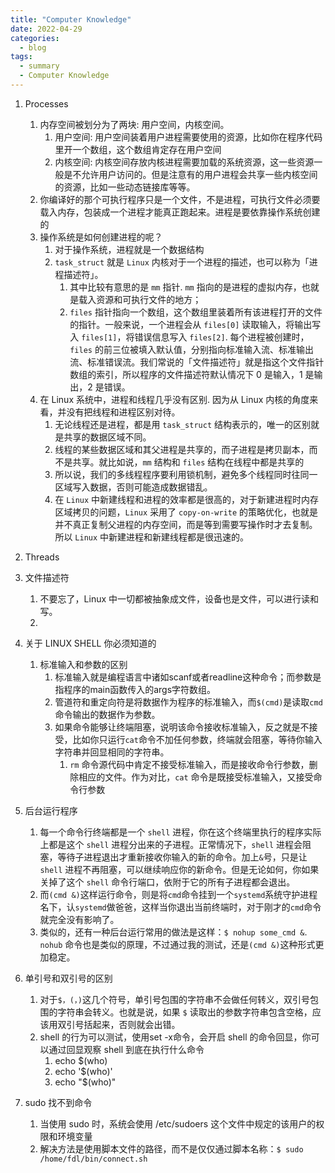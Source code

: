 ```yaml
---
title: "Computer Knowledge"
date: 2022-04-29
categories:
  - blog
tags:
  - summary
  - Computer Knowledge
---
```


1. Processes
    1. 内存空间被划分为了两块: 用户空间，内核空间。
        1. 用户空间: 用户空间装着用户进程需要使用的资源，比如你在程序代码里开一个数组，这个数组肯定存在用户空间
        2. 内核空间: 内核空间存放内核进程需要加载的系统资源，这一些资源一般是不允许用户访问的。但是注意有的用户进程会共享一些内核空间的资源，比如一些动态链接库等等。
    2. 你编译好的那个可执行程序只是一个文件，不是进程，可执行文件必须要载入内存，包装成一个进程才能真正跑起来。进程是要依靠操作系统创建的
    3. 操作系统是如何创建进程的呢？
        1. 对于操作系统，进程就是一个数据结构
        2. `task_struct` 就是 `Linux` 内核对于一个进程的描述，也可以称为「进程描述符」。
            1. 其中比较有意思的是 `mm` 指针. `mm` 指向的是进程的虚拟内存，也就是载入资源和可执行文件的地方；
            2. `files` 指针指向一个数组，这个数组里装着所有该进程打开的文件的指针。一般来说，一个进程会从 `files[0]` 读取输入，将输出写入 `files[1]`，将错误信息写入 `files[2]`. 每个进程被创建时，`files` 的前三位被填入默认值，分别指向标准输入流、标准输出流、标准错误流。我们常说的「文件描述符」就是指这个文件指针数组的索引，所以程序的文件描述符默认情况下 0 是输入，1 是输出，2 是错误。
    4. 在 Linux 系统中，进程和线程几乎没有区别. 因为从 Linux 内核的角度来看，并没有把线程和进程区别对待。
        1. 无论线程还是进程，都是用 `task_struct` 结构表示的，唯一的区别就是共享的数据区域不同。
        2. 线程的某些数据区域和其父进程是共享的，而子进程是拷贝副本，而不是共享。就比如说，`mm` 结构和 `files` 结构在线程中都是共享的
        3. 所以说，我们的多线程程序要利用锁机制，避免多个线程同时往同一区域写入数据，否则可能造成数据错乱。
        4. 在 `Linux` 中新建线程和进程的效率都是很高的，对于新建进程时内存区域拷贝的问题，`Linux` 采用了 `copy-on-write` 的策略优化，也就是并不真正复制父进程的内存空间，而是等到需要写操作时才去复制。所以 `Linux` 中新建进程和新建线程都是很迅速的。


2. Threads

3. 文件描述符
    1. 不要忘了，Linux 中一切都被抽象成文件，设备也是文件，可以进行读和写。
    2. 
[LINUX 的进程/线程/文件描述符是什么]: https://labuladong.github.io/algo/5/34/


4. 关于 LINUX SHELL 你必须知道的
    1. 标准输入和参数的区别
        1. 标准输入就是编程语言中诸如scanf或者readline这种命令；而参数是指程序的main函数传入的args字符数组。
        2. 管道符和重定向符是将数据作为程序的标准输入，而`$(cmd)`是读取`cmd`命令输出的数据作为参数。
        3. 如果命令能够让终端阻塞，说明该命令接收标准输入，反之就是不接受，比如你只运行`cat`命令不加任何参数，终端就会阻塞，等待你输入字符串并回显相同的字符串。
            1. `rm` 命令源代码中肯定不接受标准输入，而是接收命令行参数，删除相应的文件。作为对比，`cat` 命令是既接受标准输入，又接受命令行参数


5. 后台运行程序
    1. 每一个命令行终端都是一个 `shell` 进程，你在这个终端里执行的程序实际上都是这个 `shell` 进程分出来的子进程。正常情况下，`shell` 进程会阻塞，等待子进程退出才重新接收你输入的新的命令。加上`&`号，只是让 `shell` 进程不再阻塞，可以继续响应你的新命令。但是无论如何，你如果关掉了这个 `shell` 命令行端口，依附于它的所有子进程都会退出。
    2. 而`(cmd &)`这样运行命令，则是将`cmd`命令挂到一个`systemd`系统守护进程名下，认`systemd`做爸爸，这样当你退出当前终端时，对于刚才的`cmd`命令就完全没有影响了。
    3. 类似的，还有一种后台运行常用的做法是这样：`$ nohup some_cmd &`. `nohub` 命令也是类似的原理，不过通过我的测试，还是`(cmd &)`这种形式更加稳定。

6. 单引号和双引号的区别
    1. 对于`$，(，)`这几个符号，单引号包围的字符串不会做任何转义，双引号包围的字符串会转义。也就是说，如果 `$` 读取出的参数字符串包含空格，应该用双引号括起来，否则就会出错。
    2. shell 的行为可以测试，使用set -x命令，会开启 shell 的命令回显，你可以通过回显观察 shell 到底在执行什么命令
        1. echo $(who)
        2. echo '$(who)'
        3. echo "$(who)"

7. sudo 找不到命令
    1. 当使用 sudo 时，系统会使用 /etc/sudoers 这个文件中规定的该用户的权限和环境变量
    2. 解决方法是使用脚本文件的路径，而不是仅仅通过脚本名称：`$ sudo /home/fdl/bin/connect.sh`

     






